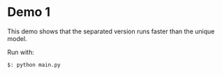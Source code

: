 Demo 1
====
This demo shows that the separated version runs faster than the unique model.


Run with:
```
$: python main.py
```